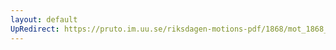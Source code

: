 ```yaml
---
layout: default
UpRedirect: https://pruto.im.uu.se/riksdagen-motions-pdf/1868/mot_1868__ak__56.pdf
---
```

